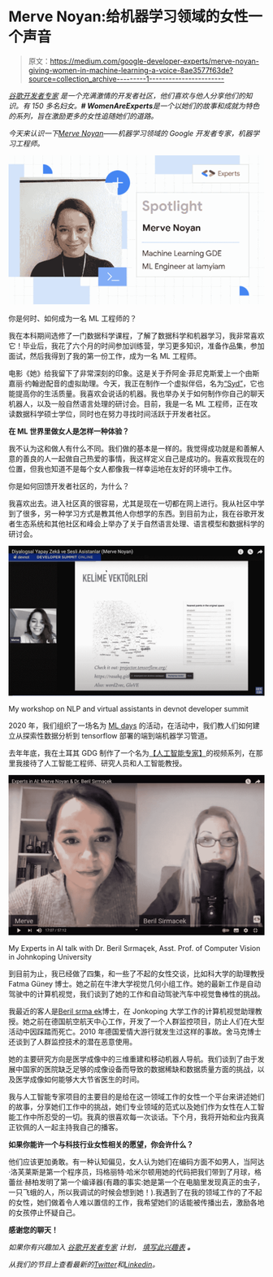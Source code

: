 # Merve Noyan:给机器学习领域的女性一个声音

> 原文：<https://medium.com/google-developer-experts/merve-noyan-giving-women-in-machine-learning-a-voice-8ae3577f63de?source=collection_archive---------1----------------------->

[*谷歌开发者专家*](https://developers.google.com/community/experts) *是一个充满激情的开发者社区，他们喜欢与他人分享他们的知识。有 150 多名妇女。****# WomenAreExperts****是一个以她们的故事和成就为特色的系列，旨在激励更多的女性追随她们的道路。*

*今天来认识一下*[*Merve Noyan*](https://merveenoyan.medium.com/)*——机器学习领域的 Google 开发者专家，机器学习工程师。*

![](img/e959671c6e86820e924097637de05c9a.png)

你是何时、如何成为一名 ML 工程师的？

我在本科期间选修了一门数据科学课程，了解了数据科学和机器学习，我非常喜欢它！毕业后，我花了六个月的时间参加训练营，学习更多知识，准备作品集，参加面试，然后我得到了我的第一份工作，成为一名 ML 工程师。

电影《她》给我留下了非常深刻的印象。这是关于乔阿金·菲尼克斯爱上一个由斯嘉丽·约翰逊配音的虚拟助理。今天，我正在制作一个虚拟伴侣，名为[“Syd”](https://youtu.be/EOItnWvl_4I)，它也能提高你的生活质量。我喜欢会说话的机器。我也举办关于如何制作你自己的聊天机器人，以及一般自然语言处理的研讨会。目前，我是一名 ML 工程师，正在攻读数据科学硕士学位，同时也在努力寻找时间活跃于开发者社区。

**在 ML 世界里做女人是怎样一种体验？**

我不认为这和做人有什么不同。我们做的基本是一样的。我觉得成功就是和善解人意的善良的人一起做自己热爱的事情，我这样定义自己是成功的。我喜欢我现在的位置，但我也知道不是每个女人都像我一样幸运地在友好的环境中工作。

你是如何回馈开发者社区的，为什么？

我喜欢出去。进入社区真的很容易，尤其是现在一切都在网上进行。我从社区中学到了很多，另一种学习方式是教其他人你想学的东西。到目前为止，我在谷歌开发者生态系统和其他社区和峰会上举办了关于自然语言处理、语言模型和数据科学的研讨会。

![](img/43564f21a02fd55a95376d84151b17e7.png)

My workshop on NLP and virtual assistants in devnot developer summit

2020 年，我们组织了一场名为 [ML days](https://www.youtube.com/watch?v=spvNr8bRm78&t=3754s&ab_channel=GoogleDeveloperCommunitiesTurkey) 的活动，在活动中，我们教人们如何建立从探索性数据分析到 tensorflow 部署的端到端机器学习管道。

去年年底，我在土耳其 GDG 制作了一个名为[【人工智能专家】](https://www.youtube.com/watch?v=kvDOMd7Cbew&feature=youtu.be)的视频系列，在那里我接待了人工智能工程师、研究人员和人工智能教授。

![](img/ddf89b10a21f906f2b4f99c855fe966b.png)

My Experts in AI talk with Dr. Beril Sırmaçek, Asst. Prof. of Computer Vision in Johnkoping University

到目前为止，我已经做了四集，和一些了不起的女性交谈，比如科大学的助理教授 Fatma Güney 博士。她之前在牛津大学视觉几何小组工作。她的最新工作是自动驾驶中的计算机视觉，我们谈到了她的工作和自动驾驶汽车中视觉鲁棒性的挑战。

我最近的客人是[Beril srma ek](https://www.youtube.com/watch?v=Vh6Z6wSVBVI&t=2s)博士，在 Jonkoping 大学工作的计算机视觉助理教授。她之前在德国航空航天中心工作，开发了一个人群监控项目，防止人们在大型活动中因踩踏而死亡。2010 年德国爱情大游行就发生过这样的事故。舍马克博士还谈到了人群监控技术的潜在恶意使用。

她的主要研究方向是医学成像中的三维重建和移动机器人导航。我们谈到了由于发展中国家的医院缺乏足够的成像设备而导致的数据稀缺和数据质量方面的挑战，以及医学成像如何能够大大节省医生的时间。

我与人工智能专家项目的主要目的是给在这一领域工作的女性一个平台来讲述她们的故事，分享她们工作中的挑战，她们专业领域的范式以及她们作为女性在人工智能工作中所忍受的一切。我真的很喜欢每一次谈话。下个月，我将开始和业内我真正钦佩的人一起主持我自己的播客。

**如果你能许一个与科技行业女性相关的愿望，你会许什么？**

他们应该更加勇敢。有一种认知偏见，女人认为她们在编码方面不如男人，当阿达·洛芙莱斯是第一个程序员，玛格丽特·哈米尔顿用她的代码把我们带到了月球，格蕾丝·赫柏发明了第一个编译器(有趣的事实:她是第一个在电脑里发现真正的虫子，一只飞蛾的人，所以我调试的时候会想到她！).我遇到了在我的领域工作的了不起的女性，她们做着令人难以置信的工作，我希望她们的话能被传播出去，激励各地的女孩停止怀疑自己。

**感谢您的聊天！**

*如果你有兴趣加入* [*谷歌开发者专家*](https://developers.google.com/community/experts) *计划，* [*填写此兴趣表*](https://docs.google.com/forms/d/e/1FAIpQLSf_erRFX8n2Vh_Nv23W0g7807HV01l0H8cZlh9eII190oIPSA/viewform) ***。***

*从我们的节目上查看最新的*[*Twitter*](https://twitter.com/GoogleDevExpert)*和*[*Linkedin*](https://www.linkedin.com/showcase/experts-program/posts/?feedView=all)*。*